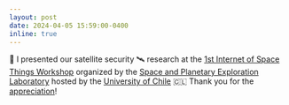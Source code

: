 ```yaml
---
layout: post
date: 2024-04-05 15:59:00-0400
inline: true
---
```


:microphone: I presented our satellite security :artificial_satellite: research at the <a href="https://spel-uchile.github.io/iost-workshop/" target="blank">1st Internet of Space Things Workshop</a> organized by the <a href="https://spel.ing.uchile.cl/" target="blank">Space and Planetary Exploration Laboratory</a> hosted by the <a href="https://uchile.cl/english" target="blank">University of Chile</a> :chile: Thank you for the <a target="_blank" href="{{ '/assets/pdf/certificado_asistencia_SPEL_1.pdf' | prepend: site.baseurl | prepend: site.url }}">appreciation</a>!